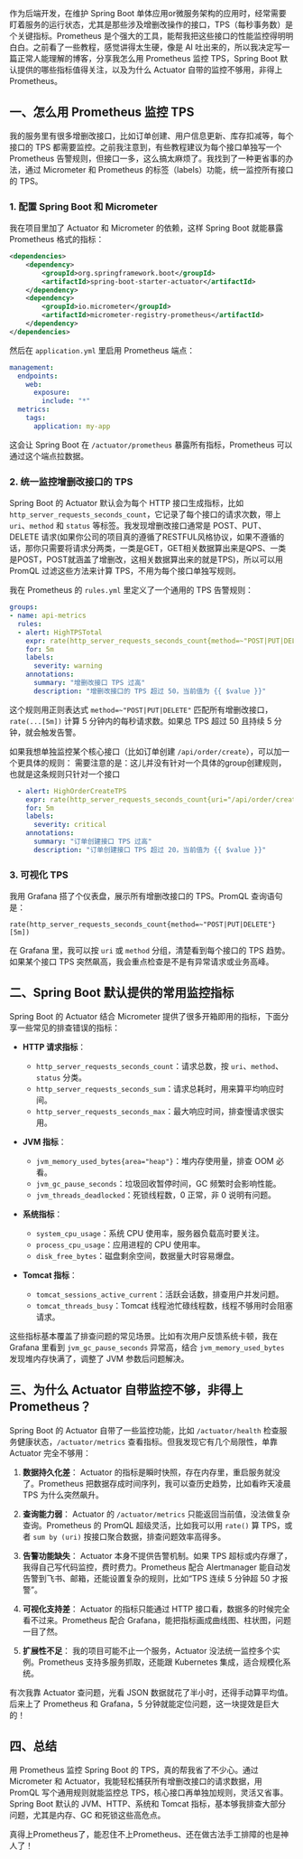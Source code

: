 
作为后端开发，在维护 Spring Boot 单体应用or微服务架构的应用时，经常需要盯着服务的运行状态，尤其是那些涉及增删改操作的接口，TPS（每秒事务数）是个关键指标。Prometheus 是个强大的工具，能帮我把这些接口的性能监控得明明白白。之前看了一些教程，感觉讲得太生硬，像是 AI 吐出来的，所以我决定写一篇正常人能理解的博客，分享我怎么用 Prometheus 监控 TPS，Spring Boot 默认提供的哪些指标值得关注，以及为什么 Actuator 自带的监控不够用，非得上 Prometheus。

## 一、怎么用 Prometheus 监控 TPS

我的服务里有很多增删改接口，比如订单创建、用户信息更新、库存扣减等，每个接口的 TPS 都需要监控。之前我注意到，有些教程建议为每个接口单独写一个 Prometheus 告警规则，但接口一多，这么搞太麻烦了。我找到了一种更省事的办法，通过 Micrometer 和 Prometheus 的标签（labels）功能，统一监控所有接口的 TPS。

### 1. 配置 Spring Boot 和 Micrometer
我在项目里加了 Actuator 和 Micrometer 的依赖，这样 Spring Boot 就能暴露 Prometheus 格式的指标：

```xml
<dependencies>
    <dependency>
        <groupId>org.springframework.boot</groupId>
        <artifactId>spring-boot-starter-actuator</artifactId>
    </dependency>
    <dependency>
        <groupId>io.micrometer</groupId>
        <artifactId>micrometer-registry-prometheus</artifactId>
    </dependency>
</dependencies>
```

然后在 `application.yml` 里启用 Prometheus 端点：

```yaml
management:
  endpoints:
    web:
      exposure:
        include: "*"
  metrics:
    tags:
      application: my-app
```

这会让 Spring Boot 在 `/actuator/prometheus` 暴露所有指标，Prometheus 可以通过这个端点拉数据。

### 2. 统一监控增删改接口的 TPS
Spring Boot 的 Actuator 默认会为每个 HTTP 接口生成指标，比如 `http_server_requests_seconds_count`，它记录了每个接口的请求次数，带上 `uri`、`method` 和 `status` 等标签。我发现增删改接口通常是 POST、PUT、DELETE 请求(如果你公司的项目真的遵循了RESTFUL风格协议，如果不遵循的话，那你只需要将请求分两类，一类是GET，GET相关数据算出来是QPS、一类是POST，POST就涵盖了增删改，这相关数据算出来的就是TPS)，所以可以用 PromQL 过滤这些方法来计算 TPS，不用为每个接口单独写规则。

我在 Prometheus 的 `rules.yml` 里定义了一个通用的 TPS 告警规则：

```yaml
groups:
- name: api-metrics
  rules:
  - alert: HighTPSTotal
    expr: rate(http_server_requests_seconds_count{method=~"POST|PUT|DELETE"}[5m]) > 50
    for: 5m
    labels:
      severity: warning
    annotations:
      summary: "增删改接口 TPS 过高"
      description: "增删改接口的 TPS 超过 50，当前值为 {{ $value }}"
```

这个规则用正则表达式 `method=~"POST|PUT|DELETE"` 匹配所有增删改接口，`rate(...[5m])` 计算 5 分钟内的每秒请求数。如果总 TPS 超过 50 且持续 5 分钟，就会触发告警。

如果我想单独监控某个核心接口（比如订单创建 `/api/order/create`），可以加一个更具体的规则：
需要注意的是：这儿并没有针对一个具体的group创建规则，也就是这条规则只针对一个接口

```yaml
  - alert: HighOrderCreateTPS
    expr: rate(http_server_requests_seconds_count{uri="/api/order/create", method="POST"}[5m]) > 20
    for: 5m
    labels:
      severity: critical
    annotations:
      summary: "订单创建接口 TPS 过高"
      description: "订单创建接口 TPS 超过 20，当前值为 {{ $value }}"
```

### 3. 可视化 TPS
我用 Grafana 搭了个仪表盘，展示所有增删改接口的 TPS。PromQL 查询语句是：

```
rate(http_server_requests_seconds_count{method=~"POST|PUT|DELETE"}[5m])
```

在 Grafana 里，我可以按 `uri` 或 `method` 分组，清楚看到每个接口的 TPS 趋势。如果某个接口 TPS 突然飙高，我会重点检查是不是有异常请求或业务高峰。

## 二、Spring Boot 默认提供的常用监控指标

Spring Boot 的 Actuator 结合 Micrometer 提供了很多开箱即用的指标，下面分享一些常见的排查错误的指标：

- **HTTP 请求指标**：
  - `http_server_requests_seconds_count`：请求总数，按 `uri`、`method`、`status` 分类。
  - `http_server_requests_seconds_sum`：请求总耗时，用来算平均响应时间。
  - `http_server_requests_seconds_max`：最大响应时间，排查慢请求很实用。

- **JVM 指标**：
  - `jvm_memory_used_bytes{area="heap"}`：堆内存使用量，排查 OOM 必看。
  - `jvm_gc_pause_seconds`：垃圾回收暂停时间，GC 频繁时会影响性能。
  - `jvm_threads_deadlocked`：死锁线程数，0 正常，非 0 说明有问题。

- **系统指标**：
  - `system_cpu_usage`：系统 CPU 使用率，服务器负载高时要关注。
  - `process_cpu_usage`：应用进程的 CPU 使用率。
  - `disk_free_bytes`：磁盘剩余空间，数据量大时容易爆盘。

- **Tomcat 指标**：
  - `tomcat_sessions_active_current`：活跃会话数，排查用户并发问题。
  - `tomcat_threads_busy`：Tomcat 线程池忙碌线程数，线程不够用时会阻塞请求。

这些指标基本覆盖了排查问题的常见场景。比如有次用户反馈系统卡顿，我在 Grafana 里看到 `jvm_gc_pause_seconds` 异常高，结合 `jvm_memory_used_bytes` 发现堆内存快满了，调整了 JVM 参数后问题解决。

## 三、为什么 Actuator 自带监控不够，非得上 Prometheus？

Spring Boot 的 Actuator 自带了一些监控功能，比如 `/actuator/health` 检查服务健康状态，`/actuator/metrics` 查看指标。但我发现它有几个局限性，单靠 Actuator 完全不够用：

1. **数据持久化差**：
   Actuator 的指标是瞬时快照，存在内存里，重启服务就没了。Prometheus 把数据存成时间序列，我可以查历史趋势，比如看昨天凌晨 TPS 为什么突然飙升。

2. **查询能力弱**：
   Actuator 的 `/actuator/metrics` 只能返回当前值，没法做复杂查询。Prometheus 的 PromQL 超级灵活，比如我可以用 `rate()` 算 TPS，或者 `sum by (uri)` 按接口聚合数据，排查问题效率高得多。

3. **告警功能缺失**：
   Actuator 本身不提供告警机制。如果 TPS 超标或内存爆了，我得自己写代码监控，费时费力。Prometheus 配合 Alertmanager 能自动发告警到飞书、邮箱，还能设置复杂的规则，比如“TPS 连续 5 分钟超 50 才报警”。

4. **可视化支持差**：
   Actuator 的指标只能通过 HTTP 接口看，数据多的时候完全看不过来。Prometheus 配合 Grafana，能把指标画成曲线图、柱状图，问题一目了然。

5. **扩展性不足**：
   我的项目可能不止一个服务，Actuator 没法统一监控多个实例。Prometheus 支持多服务抓取，还能跟 Kubernetes 集成，适合规模化系统。

有次我靠 Actuator 查问题，光看 JSON 数据就花了半小时，还得手动算平均值。后来上了 Prometheus 和 Grafana，5 分钟就能定位问题，这一块提效是巨大的！

## 四、总结

用 Prometheus 监控 Spring Boot 的 TPS，真的帮我省了不少心。通过 Micrometer 和 Actuator，我能轻松捕获所有增删改接口的请求数据，用 PromQL 写个通用规则就能监控总 TPS，核心接口再单独加规则，灵活又省事。Spring Boot 默认的 JVM、HTTP、系统和 Tomcat 指标，基本够我排查大部分问题，尤其是内存、GC 和死锁这些高危点。

真得上Prometheus了，能忍住不上Prometheus、还在做古法手工排障的也是神人了！